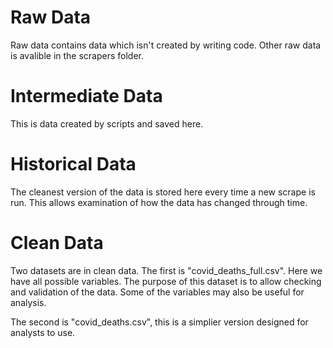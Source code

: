# Raw Data

Raw data contains data which isn't created by writing code. Other raw data is
avalible in the scrapers folder.

# Intermediate Data

This is data created by scripts and saved here.

# Historical Data

The cleanest version of the data is stored here every time a new scrape is run.
This allows examination of how the data has changed through time.

# Clean Data

Two datasets are in clean data. The first is "covid_deaths_full.csv". Here we 
have all possible variables. The purpose of this dataset is to allow checking 
and  validation of the data. Some of the variables may also be useful for 
analysis.

The second is "covid_deaths.csv", this is a simplier version designed for 
analysts to use. 

